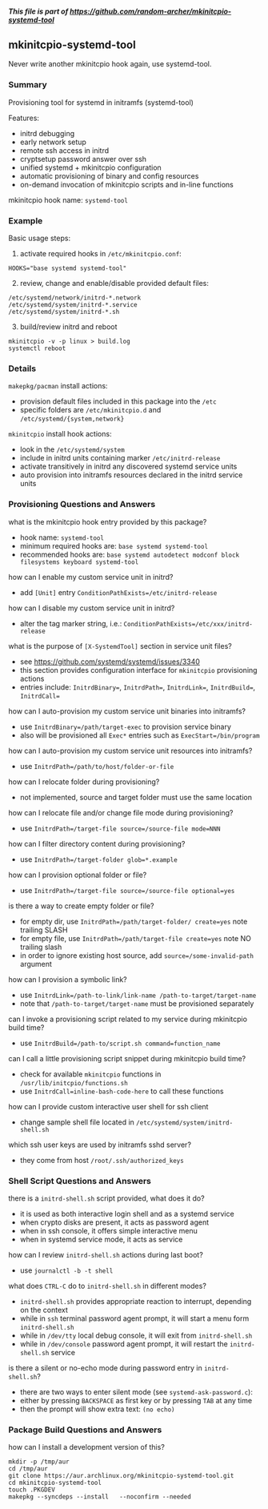 ##### This file is part of https://github.com/random-archer/mkinitcpio-systemd-tool

## mkinitcpio-systemd-tool

Never write another mkinitcpio hook again, use systemd-tool.

### Summary 

Provisioning tool for systemd in initramfs (systemd-tool)

Features:
* initrd debugging
* early network setup
* remote ssh access in initrd
* cryptsetup password answer over ssh
* unified systemd + mkinitcpio configuration
* automatic provisioning of binary and config resources
* on-demand invocation of mkinitcpio scripts and in-line functions 

mkinitcpio hook name: `systemd-tool`

### Example

Basic usage steps:

1) activate required hooks in `/etc/mkinitcpio.conf`:
```
HOOKS="base systemd systemd-tool"
```

2) review, change and enable/disable provided default files:
```
/etc/systemd/network/initrd-*.network
/etc/systemd/system/initrd-*.service
/etc/systemd/system/initrd-*.sh
```

3) build/review initrd and reboot
```
mkinitcpio -v -p linux > build.log 
systemctl reboot
```

### Details

`makepkg/pacman` install actions:
* provision default files included in this package into the `/etc`
* specific folders are `/etc/mkinitcpio.d` and  `/etc/systemd/{system,network}`

`mkinitcpio` install hook actions:
* look in the `/etc/systemd/system`
* include in initrd units containing marker `/etc/initrd-release`
* activate transitively in initrd any discovered systemd service units
* auto provision into initramfs resources declared in the initrd service units  

### Provisioning Questions and Answers

what is the mkinitcpio hook entry provided by this package?
* hook name: `systemd-tool`
* minimum required hooks are: `base systemd systemd-tool`
* recommended hooks are: `base systemd autodetect modconf block filesystems keyboard systemd-tool`

how can I enable my custom service unit in initrd?
* add `[Unit]` entry `ConditionPathExists=/etc/initrd-release`

how can I disable my custom service unit in initrd?
* alter the tag marker string, i.e.: `ConditionPathExists=/etc/xxx/initrd-release`

what is the purpose of `[X-SystemdTool]` section in service unit files?
* see https://github.com/systemd/systemd/issues/3340
* this section provides configuration interface for `mkinitcpio` provisioning actions
* entries include: `InitrdBinary=`, `InitrdPath=`, `InitrdLink=`, `InitrdBuild=`, `InitrdCall=` 

how can I auto-provision my custom service unit binaries into initramfs?
* use `InitrdBinary=/path/target-exec` to provision service binary
* also will be provisioned all `Exec*` entries such as `ExecStart=/bin/program`

how can I auto-provision my custom service unit resources into initramfs?
* use `InitrdPath=/path/to/host/folder-or-file`

how can I relocate folder during provisioning?
* not implemented, source and target folder must use the same location

how can I relocate file and/or change file mode during provisioning?
* use `InitrdPath=/target-file source=/source-file mode=NNN` 

how can I filter directory content during provisioning?
* use `InitrdPath=/target-folder glob=*.example` 

how can I provision optional folder or file?
* use `InitrdPath=/target-file source=/source-file optional=yes`

is there a way to create empty folder or file?
* for empty dir, use `InitrdPath=/path/target-folder/ create=yes` note trailing SLASH
* for empty file, use `InitrdPath=/path/target-file create=yes` note NO trailing slash
* in order to ignore existing host source, add `source=/some-invalid-path` argument

how can I provision a symbolic link?
* use `InitrdLink=/path-to-link/link-name /path-to-target/target-name`
* note that `/path-to-target/target-name` must be provisioned separately

can I invoke a provisioning script related to my service during mkinitcpio build time?
* use `InitrdBuild=/path-to/script.sh command=function_name` 

can I call a little provisioning script snippet during mkinitcpio build time?
* check for available `mkinitcpio` functions in `/usr/lib/initcpio/functions.sh`
* use `InitrdCall=inline-bash-code-here` to call these functions 

how can I provide custom interactive user shell for ssh client
* change sample shell file located in `/etc/systemd/system/initrd-shell.sh`  

which ssh user keys are used by initramfs sshd server? 
* they come from host `/root/.ssh/authorized_keys`

### Shell Script Questions and Answers

there is a `initrd-shell.sh` script provided, what does it do?
* it is used as both interactive login shell and as a systemd service 
* when crypto disks are present, it acts as password agent
* when in ssh console, it offers simple interactive menu
* when in systemd service mode, it acts as service 

how can I review `initrd-shell.sh` actions during last boot?
* use `journalctl -b -t shell`

what does `CTRL-C` do to `initrd-shell.sh` in different modes?
* `initrd-shell.sh` provides appropriate reaction to interrupt, depending on the context
* while in `ssh` terminal password agent prompt, it will start a menu form `initrd-shell.sh`
* while in `/dev/tty` local debug console, it will exit from `initrd-shell.sh` 
* while in `/dev/console` password agent prompt, it will restart the `initrd-shell.sh` service

is there a silent or no-echo mode during password entry in `initrd-shell.sh`?
* there are two ways to enter silent mode (see `systemd-ask-password.c`):
* either by pressing `BACKSPACE` as first key or by pressing `TAB` at any time
* then the prompt will show extra text: `(no echo)`  

### Package Build Questions and Answers

how can I install a development version of this?
```
mkdir -p /tmp/aur
cd /tmp/aur
git clone https://aur.archlinux.org/mkinitcpio-systemd-tool.git
cd mkinitcpio-systemd-tool
touch .PKGDEV
makepkg --syncdeps --install   --noconfirm --needed
``` 
